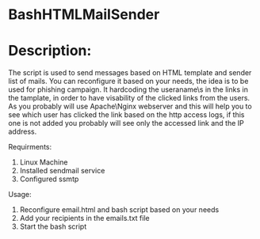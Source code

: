 # BashHTMLMailSender

# Description:

The script is used to send messages based on HTML template and sender list of mails. You can reconfigure it based on your needs, the idea is to be used for phishing campaign. It hardcoding the useraname\s in the links in the tamplate, in order to have visability of the clicked links from the users. As you probably will use Apache\Nginx webserver and this will help you to see which user has clicked the link based on the http access logs, if this one is not added you probably will see only the accessed link and the IP address.

Requirments:

1. Linux Machine
2. Installed sendmail service
3. Configured ssmtp 

Usage:

1. Reconfigure email.html and bash script based on your needs
2. Add your recipients in the emails.txt file
3. Start the bash script
